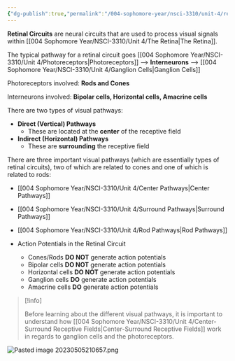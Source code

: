```yaml
---
{"dg-publish":true,"permalink":"/004-sophomore-year/nsci-3310/unit-4/retinal-circuits/"}
---
```


**Retinal Circuits** are neural circuits that are used to process visual signals within [[004 Sophomore Year/NSCI-3310/Unit 4/The Retina\|The Retina]].

The typical pathway for a retinal circuit goes [[004 Sophomore Year/NSCI-3310/Unit 4/Photoreceptors\|Photoreceptors]] --> **Interneurons** --> [[004 Sophomore Year/NSCI-3310/Unit 4/Ganglion Cells\|Ganglion Cells]]

Photoreceptors involved: **Rods and Cones**

Interneurons involved: **Bipolar cells, Horizontal cells, Amacrine cells**

There are two types of visual pathways:
- **Direct (Vertical) Pathways**
	- These are located at the **center** of the receptive field
- **Indirect (Horizontal) Pathways**
	- These are **surrounding** the receptive field

There are three important visual pathways (which are essentially types of retinal circuits), two of which are related to cones and one of which is related to rods:
- [[004 Sophomore Year/NSCI-3310/Unit 4/Center Pathways\|Center Pathways]]
- [[004 Sophomore Year/NSCI-3310/Unit 4/Surround Pathways\|Surround Pathways]]
- [[004 Sophomore Year/NSCI-3310/Unit 4/Rod Pathways\|Rod Pathways]]

- Action Potentials in the Retinal Circuit
	- Cones/Rods **DO NOT** generate action potentials
	- Bipolar cells **DO NOT** generate action potentials
	- Horizontal cells **DO NOT** generate action potentials
	- Ganglion cells **DO** generate action potentials
	- Amacrine cells **DO** generate action potentials

>[!info]
>
>Before learning about the different visual pathways, it is important to understand how [[004 Sophomore Year/NSCI-3310/Unit 4/Center-Surround Receptive Fields\|Center-Surround Receptive Fields]] work in regards to ganglion cells and the photoreceptors.

![Pasted image 20230505210657.png](/img/user/004%20Sophomore%20Year/NSCI-3310/Unit%204/Attachments/Pasted%20image%2020230505210657.png)
